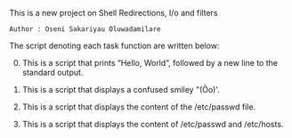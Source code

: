 This is a new project on Shell Redirections, I/o and filters


	Author : Oseni Sakariyau Oluwadamilare

The script denoting each task function are written below:

0. This is a script that prints “Hello, World”, followed by a new line to the standard output.

1. This is a script that displays a confused smiley "(Ôo)'.

2. This is a script that displays the content of the /etc/passwd file.

3. This is a script that displays the content of /etc/passwd and /etc/hosts.
